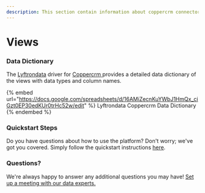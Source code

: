 ```yaml
---
description: This section contain information about coppercrm connector views information
---
```


# Views

### Data Dictionary

The [Lyftrondata](https://www.lyftrondata.com/) driver for [Coppercrm](https://www.lyftrondata.com/integration/sales-analytics/copper//)[ ](https://www.lyftrondata.com/integration/coppercrm/)provides a detailed data dictionary of the views with data types and column names.

{% embed url="https://docs.google.com/spreadsheets/d/16AMiZecnKuYWbJ1HmQx_ciGzt0EP30edKUr0trHc52w/edit" %}
Lyftrondata Coppercrm Data Dictionary
{% endembed %}

### Quickstart Steps

Do you have questions about how to use the platform? Don't worry; we've got you covered. Simply follow the quickstart instructions [here](../README.md).

### Questions? <a href="#questions" id="questions"></a>

We're always happy to answer any additional questions you may have! [Set up a meeting with our data experts.](https://www.lyftrondata.com/book-a-meeting/)


